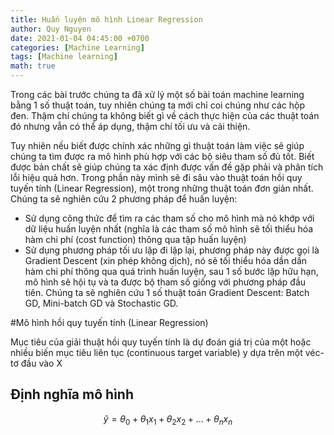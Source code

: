 ```yaml
---
title: Huấn luyện mô hình Linear Regression
author: Quy Nguyen
date: 2021-01-04 04:45:00 +0700
categories: [Machine Learning]
tags: [Machine learning]
math: true
---
```


Trong các bài trước chúng ta đã xử lý một số bài toán machine learning bằng 1 số thuật toán, tuy nhiên chúng ta mới chỉ coi chúng như các hộp đen. Thậm chí chúng ta không biết gì về cách thực hiện của các thuật toán đó nhưng vẫn có thể  áp dụng, thậm chí tối ưu và cải thiện.

Tuy nhiên nếu biết được chính xác những gì thuật toán làm việc sẽ giúp chúng ta tìm được ra mô hình phù hợp với các bộ siêu tham số đủ tốt. Biết được bản chất sẽ giúp chúng ta xác định được vấn đề gặp phải và phân tích lỗi hiệu quả hơn. Trong phần này mình sẽ đi sâu vào thuật toán hồi quy tuyến tính (Linear Regression), một trong những thuật toán đơn giản nhất. Chúng ta sẽ nghiên cứu 2 phương pháp để huấn luyện:

* Sử dụng công thức để tìm ra các tham số cho mô hình mà nó khớp với dữ liệu huấn luyện nhất (nghĩa là các tham số mô hình sẽ tối thiểu hóa hàm chi phí (cost function) thông qua tập huấn luyện)
* Sử dụng phương pháp tối ưu lặp đi lặp lại, phương pháp này được gọi là Gradient Descent (xin phép không dịch), nó sẽ tối thiểu hóa dần dần hàm chi phí  thông qua quá trình huấn luyện, sau 1 số bước lặp hữu hạn, mô hình sẽ hội tụ và ta được bộ tham số giống với phương pháp đầu tiên. Chúng ta sẽ nghiên cứu 1 số thuật toán Gradient Descent: Batch GD, Mini-batch GD và Stochastic GD.

#Mô hình hồi quy tuyến tính (Linear Regression)

Mục tiêu của giải thuật hồi quy tuyến tính là dự đoán giá trị của một hoặc nhiều biến mục tiêu liên tục (continuous target variable) y dựa trên một véc-tơ đầu vào X

## Định nghĩa mô hình

$$\hat y = \theta_0 + \theta_1x_1 + \theta_2x_2 + ... + \theta_nx_n $$

